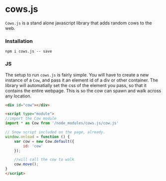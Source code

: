 # cows.js
`Cows.js` is a stand alone javascript library that adds random cows to the web.  

### Installation
`npm i cows.js -- save`

### JS
The setup to run `cows.js` is fairly simple. You will have to create a new instance of a `Cow`, and pass it an element id of a div or other container. The library will automatially set the css of the element you pass, so that it contains the entire webpage. This is so the cow can spawn and walk across any location. 

```html
<div id="cow"></div>

<script type="module">
//import the Cow module
import * as Cow from '/node_modules/cows.js/cow.js'

// Snow script included on the page, already.
window.onload = function () {
    var cow = new Cow.default({
        id: 'cow'
    });

    //will call the cow to walk
    cow.move();
}
</script>
```
